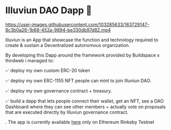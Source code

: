 # Illuviun DAO Dapp 🔮



https://user-images.githubusercontent.com/103285633/163729147-8c3b0a26-1b68-452a-9894-be330db97d82.mp4



Illuviun is an App that showcase the function and technology required to create & sustain a Decentralized autonomous organization.

By developing this Dapp around the framework provided by Buildspace x thirdweb i managed to:

✅ deploy my own custom ERC-20 token

✅ deploy my own ERC-1155 NFT people can mint to join Illuniun DAO.

✅ deploy my own governance contract + treasury.


✅ build a dapp that lets people connect their wallet, get an NFT, see a DAO Dashboard where they can see other members + actually vote on proposals that are executed directly by Illuviun governance contract.

. The app is currently available [here](https://illuniun.vercel.app/) only on Ethereum Rinkeby Testnet













